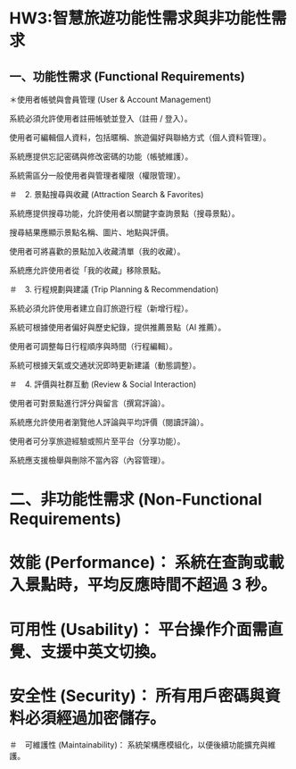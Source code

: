 # HW3:智慧旅遊功能性需求與非功能性需求
## 一、功能性需求 (Functional Requirements)
＊使用者帳號與會員管理 (User & Account Management)

系統必須允許使用者註冊帳號並登入（註冊 / 登入）。

使用者可編輯個人資料，包括暱稱、旅遊偏好與聯絡方式（個人資料管理）。

系統應提供忘記密碼與修改密碼的功能（帳號維護）。

系統需區分一般使用者與管理者權限（權限管理）。

＃　2. 景點搜尋與收藏 (Attraction Search & Favorites)

系統應提供搜尋功能，允許使用者以關鍵字查詢景點（搜尋景點）。

搜尋結果應顯示景點名稱、圖片、地點與評價。

使用者可將喜歡的景點加入收藏清單（我的收藏）。

系統應允許使用者從「我的收藏」移除景點。

＃　3. 行程規劃與建議 (Trip Planning & Recommendation)

系統必須允許使用者建立自訂旅遊行程（新增行程）。

系統可根據使用者偏好與歷史紀錄，提供推薦景點（AI 推薦）。

使用者可調整每日行程順序與時間（行程編輯）。

系統可根據天氣或交通狀況即時更新建議（動態調整）。

＃　4. 評價與社群互動 (Review & Social Interaction)

使用者可對景點進行評分與留言（撰寫評論）。

系統應允許使用者瀏覽他人評論與平均評價（閱讀評論）。

使用者可分享旅遊經驗或照片至平台（分享功能）。

系統應支援檢舉與刪除不當內容（內容管理）。

# 二、非功能性需求 (Non-Functional Requirements)

# 效能 (Performance)： 系統在查詢或載入景點時，平均反應時間不超過 3 秒。
# 可用性 (Usability)： 平台操作介面需直覺、支援中英文切換。
# 安全性 (Security)： 所有用戶密碼與資料必須經過加密儲存。
＃　可維護性 (Maintainability)： 系統架構應模組化，以便後續功能擴充與維護。

